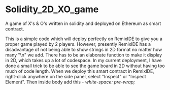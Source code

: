 # Solidity_2D_XO_game
A game of X's &amp; O's written in solidity and deployed on Ethereum as smart contract.

This is a simple code which will deploy perfectly on RemixIDE to give you a proper game played by 2 players. However, presently RemixIDE has a disadvantage of not being able to show strings in 2D format no matter how many "\n" we add. There has to be an elaborate function to make it display in 2D, which takes up a lot of codespace. In my current deployment, I have done a small trick to be able to see the game board in 2D without having too much of code length. When we deploy this smart contract in RemixIDE, right-click anywhere on the side panel, select "Inspect" or "Inspect Element". Then inside body add this - *white-space: pre-wrap;*
